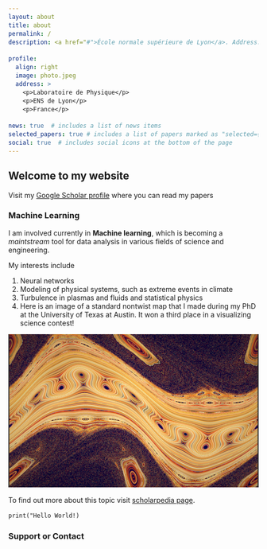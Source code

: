 ```yaml
---
layout: about
title: about
permalink: /
description: <a href="#">École normale supérieure de Lyon</a>. Address. Contacts. Moto. Etc.

profile:
  align: right
  image: photo.jpeg
  address: >
    <p>Laboratoire de Physique</p>
    <p>ENS de Lyon</p>
    <p>France</p>

news: true  # includes a list of news items
selected_papers: true # includes a list of papers marked as "selected={true}"
social: true  # includes social icons at the bottom of the page
---
```


## Welcome to my website

Visit my [Google Scholar profile](https://scholar.google.com/citations?user=XtOrmGAAAAAJ&hl=fr&oi=ao) where you can read my papers

### Machine Learning

I am involved currently in **Machine learning**, which is becoming a _maintstream_ tool for data analysis in various fields of science and engineering.

My interests include 
1. Neural networks
2. Modeling of physical systems, such as extreme events in climate
3. Turbulence in plasmas and fluids and statistical physics
4. Here is an image of a standard nontwist map that I made during my PhD at the University of Texas at Austin. It won a third place in a visualizing science contest!

![Standard nontwist map](assets/img/Standardnontwistmaplowres.png)

To find out more about this topic visit [scholarpedia page](http://www.scholarpedia.org/article/Nontwist_maps).

```markdown
print("Hello World!)
```

### Support or Contact
